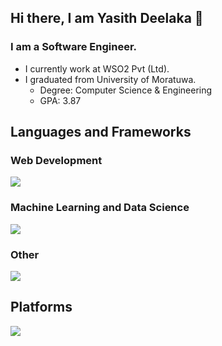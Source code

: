 ## Hi there, I am Yasith Deelaka 🙂

### I am a Software Engineer.

- I currently work at WSO2 Pvt (Ltd).
- I graduated from University of Moratuwa.
  - Degree: Computer Science & Engineering
  - GPA: 3.87

## Languages and Frameworks

### Web Development

<p align="left">
  <a href="https://skillicons.dev">
    <img src="https://skillicons.dev/icons?i=react,ts,js,nextjs,vite,webpack,npm,pnpm,redux,bootstrap,materialui&perline=8" />
  </a>
</p>

### Machine Learning and Data Science

<p align="left">
  <a href="https://skillicons.dev">
    <img src="https://skillicons.dev/icons?i=py,pytorch,tensorflow,sklearn,opencv&perline=8" />
  </a>
</p>

### Other

<p align="left">
  <a href="https://skillicons.dev">
    <img src="https://skillicons.dev/icons?i=java,postgres,mysql,c&perline=8" />
  </a>
</p>

## Platforms

<p align="left">
  <a href="https://skillicons.dev">
    <img src="https://skillicons.dev/icons?i=docker,anaconda,firebase,figma,github&perline=8" />
  </a>
</p>
